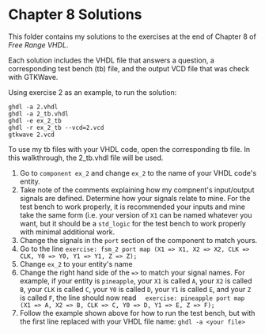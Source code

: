 # Chapter 8 Solutions
This folder contains my solutions to the exercises at the end of Chapter 8 of *Free Range VHDL*.

Each solution includes the VHDL file that answers a question, a corresponding test bench (tb) file, and the output VCD file that was check with GTKWave.

Using exercise 2 as an example, to run the solution:

```
ghdl -a 2.vhdl
ghdl -a 2_tb.vhdl
ghdl -e ex_2_tb
ghdl -r ex_2_tb --vcd=2.vcd
gtkwave 2.vcd
```

To use my tb files with your VHDL code, open the corresponding tb file. In this walkthrough, the 2_tb.vhdl file will be used.

1. Go to `component ex_2` and change `ex_2` to the name of your VHDL code's entity.
2. Take note of the comments explaining how my compnent's input/output signals are defined. Determine how your signals relate to mine. For the test bench to work properly, it is recommended your inputs and mine take the same form (i.e. your version of `X1` can be named whatever you want, but it should be a `std_logic` for the test bench to work properly with minimal additional work.
3. Change the signals in the `port` section of the component to match yours.
4. Go to the line `exercise: fsm_2 port map (X1 => X1, X2 => X2, CLK => CLK, Y0 => Y0, Y1 => Y1, Z => Z);`
5. Change `ex_2` to your entity's name
6. Change the right hand side of the `=>` to match your signal names. For example, if your entity is `pineapple`, your `X1` is called `A`, your `X2` is called `B`, your `CLK` is called `C`, your `Y0` is called `D`, your `Y1` is called `E`, and your `Z` is called `F`, the line should now read `	exercise: pineapple port map (X1 => A, X2 => B, CLK => C, Y0 => D, Y1 => E, Z => F);`
7. Follow the example shown above for how to run the test bench, but with the first line replaced with your VHDL file name: `ghdl -a <your file>`

